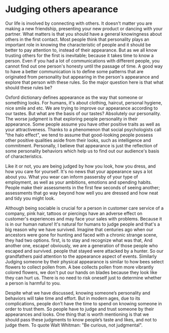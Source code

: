 # Judging others apearance

Our life is involved by connecting with others. It doesn't matter you are making a new friendship, presenting your new product or dancing with your partner. What matters is that you should have a general knowingness about others in the first contact. Most people think that personality plays an important role in knowing the characteristic of people and it should be better to pay attention to, instead of their appearance. But as we all know trusting others for the first is inevitable; because it takes time to know a person. Even if you had a lot of communications with different people, you cannot find out one person's honesty until the passage of time. A good way to have a better communication is to define some patterns that are originated from personality but appearing in the person's appearance and explore that person with these rules. So the major question here is that what should these rules be?

Oxford dictionary defines appearance as the way that someone or something looks. For humans, it's about clothing, haircut, personal hygiene, nice smile and etc. We are trying to improve our appearance according to our tastes. But what are the basis of our tastes? Absolutely our personality. The worse judgment is that exploring people personality in their appearance. Some people assume you have other positive traits as well as your attractiveness. Thanks to a phenomenon that social psychologists call "the halo effect", we tend to assume that good-looking people possess other positive qualities aside from their looks, such as intelligence and commitment. Personally, I believe that appearance is just the reflection of some personality behaviors which help us to find out our audience's basis of characteristics.

Like it or not, you are being judged by how you look, how you dress, and how you care for yourself. It's no news that your appearance says a lot about you. What you wear can inform passersby of your type of employment, as well as your ambitions, emotions and spending habits. People make their assessments in the first few seconds of seeing another; assessments that go way beyond how well you are dressed and how neat and tidy you might look. 

Although being sociable is crucial for a person in customer care service of a company, pink hair, tattoos or piercings have an adverse effect on customer's experiences and may face your sales with problems. Because it is in our human nature! It's natural for humans to judge people and that's a big reason why we have survived. Imagine that centuries ago when our ancestors were gone for hunting and faced with a chronic strange scene, they had two options. first, is to stay and recognize what was that, And another one, escape! obviously, we are a generation of those people who escaped and survived. people that stayed were attacked by a hunter. So our grandfathers paid attention to the appearance aspect of events. Similarly Judging someone by their physical appearance is similar to how bees select flowers to collect pollen from. A bee collects pollen from more vibrantly colored flowers, we don't put our hands on blades because they look like they can hurt us. There is no need to risk oneself just to determine whether a person is harmful to you.

Despite what we have discussed, knowing someone’s personality and behaviors will take time and effort. But in modern ages, due to its complications, people don’t have the time to spend on knowing someone in order to trust them. So people have to judge and trust someone by their appearances and looks. One thing that is worth mentioning is that we should pass these judgments to know people’s taste and likes, and not to judge them. To quote Walt Whitman: "Be curious, not judgmental".